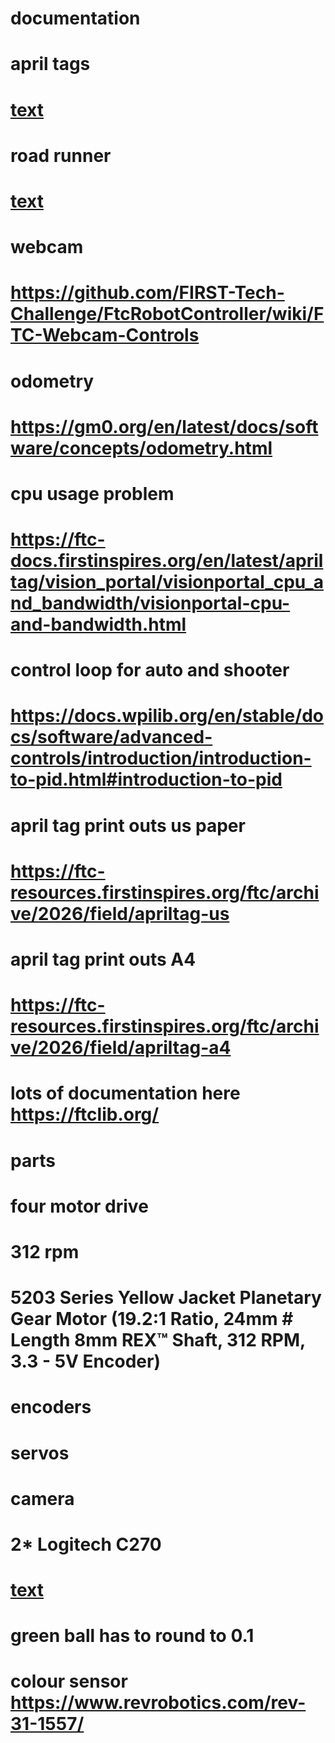 
# documentation
# april tags 
# [text](https://ftc-docs.firstinspires.org/en/latest/apriltag/vision_portal/apriltag_library/apriltag-library.html)
# road runner
# [text](https://learnroadrunner.com/)
# webcam
# https://github.com/FIRST-Tech-Challenge/FtcRobotController/wiki/FTC-Webcam-Controls
# odometry
# https://gm0.org/en/latest/docs/software/concepts/odometry.html
# cpu usage problem
# https://ftc-docs.firstinspires.org/en/latest/apriltag/vision_portal/visionportal_cpu_and_bandwidth/visionportal-cpu-and-bandwidth.html
# control loop for auto and shooter
# https://docs.wpilib.org/en/stable/docs/software/advanced-controls/introduction/introduction-to-pid.html#introduction-to-pid 
# april tag print outs us paper
# https://ftc-resources.firstinspires.org/ftc/archive/2026/field/apriltag-us
# april tag print outs A4
# https://ftc-resources.firstinspires.org/ftc/archive/2026/field/apriltag-a4
# lots of documentation here https://ftclib.org/

# parts
# four motor drive 
# 312 rpm 
# 5203 Series Yellow Jacket Planetary Gear Motor (19.2:1 Ratio, 24mm # Length 8mm REX™ Shaft, 312 RPM, 3.3 - 5V Encoder)
# encoders 
# servos
# camera
# 2* Logitech C270
# [text](https://www.logitech.com/en-us/shop/p/c270-hd-webcam.960-000694)
# green ball has to round to 0.1 

# colour sensor https://www.revrobotics.com/rev-31-1557/
